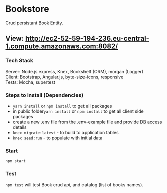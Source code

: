 # Bookstore
Crud persistant Book Entity.
## View: http://ec2-52-59-194-236.eu-central-1.compute.amazonaws.com:8082/

### Tech Stack
Server: Node.js express, Knex, Bookshelf (ORM), morgan (Logger)  
Client: Bootstrap, Angular.js, byte-size-icons, responsive  
Tests: Mocha, supertest

### Steps to install (Dependencies)
* `yarn install` or `npm install` to get all packages
* in public folder`yarn install` or `npm install` to get all client side packages
* create a new .env file from the .env-example file and provide DB access details
* `knex migrate:latest` - to build to application tables
* `knex seed:run` - to populate with initial data

### Start
`npm start`

### Test
`npm test`
will test Book crud api, and catalog (list of books names).
